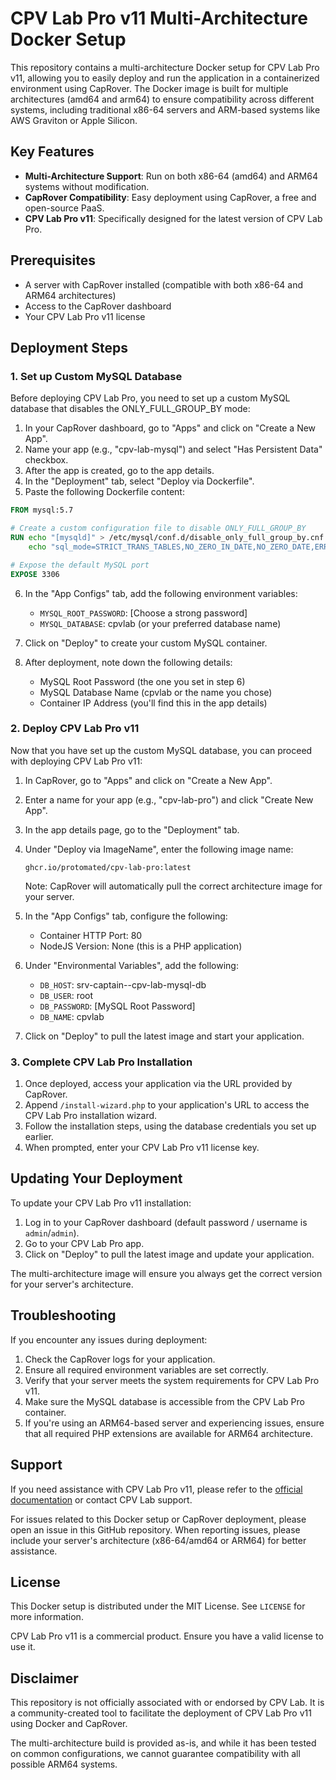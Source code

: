 # CPV Lab Pro v11 Multi-Architecture Docker Setup

This repository contains a multi-architecture Docker setup for CPV Lab Pro v11, allowing you to easily deploy and run the application in a containerized environment using CapRover. The Docker image is built for multiple architectures (amd64 and arm64) to ensure compatibility across different systems, including traditional x86-64 servers and ARM-based systems like AWS Graviton or Apple Silicon.

## Key Features

- **Multi-Architecture Support**: Run on both x86-64 (amd64) and ARM64 systems without modification.
- **CapRover Compatibility**: Easy deployment using CapRover, a free and open-source PaaS.
- **CPV Lab Pro v11**: Specifically designed for the latest version of CPV Lab Pro.

## Prerequisites

- A server with CapRover installed (compatible with both x86-64 and ARM64 architectures)
- Access to the CapRover dashboard
- Your CPV Lab Pro v11 license

## Deployment Steps

### 1. Set up Custom MySQL Database

Before deploying CPV Lab Pro, you need to set up a custom MySQL database that disables the ONLY_FULL_GROUP_BY mode:

1. In your CapRover dashboard, go to "Apps" and click on "Create a New App".
2. Name your app (e.g., "cpv-lab-mysql") and select "Has Persistent Data" checkbox.
3. After the app is created, go to the app details.
4. In the "Deployment" tab, select "Deploy via Dockerfile".
5. Paste the following Dockerfile content:

```dockerfile
FROM mysql:5.7

# Create a custom configuration file to disable ONLY_FULL_GROUP_BY
RUN echo "[mysqld]" > /etc/mysql/conf.d/disable_only_full_group_by.cnf && \
    echo "sql_mode=STRICT_TRANS_TABLES,NO_ZERO_IN_DATE,NO_ZERO_DATE,ERROR_FOR_DIVISION_BY_ZERO,NO_ENGINE_SUBSTITUTION" >> /etc/mysql/conf.d/disable_only_full_group_by.cnf

# Expose the default MySQL port
EXPOSE 3306
```

6. In the "App Configs" tab, add the following environment variables:
   - `MYSQL_ROOT_PASSWORD`: [Choose a strong password]
   - `MYSQL_DATABASE`: cpvlab (or your preferred database name)

7. Click on "Deploy" to create your custom MySQL container.

8. After deployment, note down the following details:
   - MySQL Root Password (the one you set in step 6)
   - MySQL Database Name (cpvlab or the name you chose)
   - Container IP Address (you'll find this in the app details)

### 2. Deploy CPV Lab Pro v11

Now that you have set up the custom MySQL database, you can proceed with deploying CPV Lab Pro v11:

1. In CapRover, go to "Apps" and click on "Create a New App".
2. Enter a name for your app (e.g., "cpv-lab-pro") and click "Create New App".
3. In the app details page, go to the "Deployment" tab.
4. Under "Deploy via ImageName", enter the following image name:
   ```
   ghcr.io/protomated/cpv-lab-pro:latest
   ```
   Note: CapRover will automatically pull the correct architecture image for your server.
5. In the "App Configs" tab, configure the following:
   - Container HTTP Port: 80
   - NodeJS Version: None (this is a PHP application)

6. Under "Environmental Variables", add the following:
   - `DB_HOST`: srv-captain--cpv-lab-mysql-db
   - `DB_USER`: root
   - `DB_PASSWORD`: [MySQL Root Password]
   - `DB_NAME`: cpvlab

7. Click on "Deploy" to pull the latest image and start your application.

### 3. Complete CPV Lab Pro Installation

1. Once deployed, access your application via the URL provided by CapRover.
2. Append `/install-wizard.php` to your application's URL to access the CPV Lab Pro installation wizard.
3. Follow the installation steps, using the database credentials you set up earlier.
4. When prompted, enter your CPV Lab Pro v11 license key.

## Updating Your Deployment

To update your CPV Lab Pro v11 installation:

1. Log in to your CapRover dashboard (default password / username is `admin`/`admin`).
2. Go to your CPV Lab Pro app.
3. Click on "Deploy" to pull the latest image and update your application.

The multi-architecture image will ensure you always get the correct version for your server's architecture.

## Troubleshooting

If you encounter any issues during deployment:

1. Check the CapRover logs for your application.
2. Ensure all required environment variables are set correctly.
3. Verify that your server meets the system requirements for CPV Lab Pro v11.
4. Make sure the MySQL database is accessible from the CPV Lab Pro container.
5. If you're using an ARM64-based server and experiencing issues, ensure that all required PHP extensions are available for ARM64 architecture.

## Support

If you need assistance with CPV Lab Pro v11, please refer to the [official documentation](https://doc.cpvlab.pro/) or contact CPV Lab support.

For issues related to this Docker setup or CapRover deployment, please open an issue in this GitHub repository. When reporting issues, please include your server's architecture (x86-64/amd64 or ARM64) for better assistance.

## License

This Docker setup is distributed under the MIT License. See `LICENSE` for more information.

CPV Lab Pro v11 is a commercial product. Ensure you have a valid license to use it.

## Disclaimer

This repository is not officially associated with or endorsed by CPV Lab. It is a community-created tool to facilitate the deployment of CPV Lab Pro v11 using Docker and CapRover.

The multi-architecture build is provided as-is, and while it has been tested on common configurations, we cannot guarantee compatibility with all possible ARM64 systems.